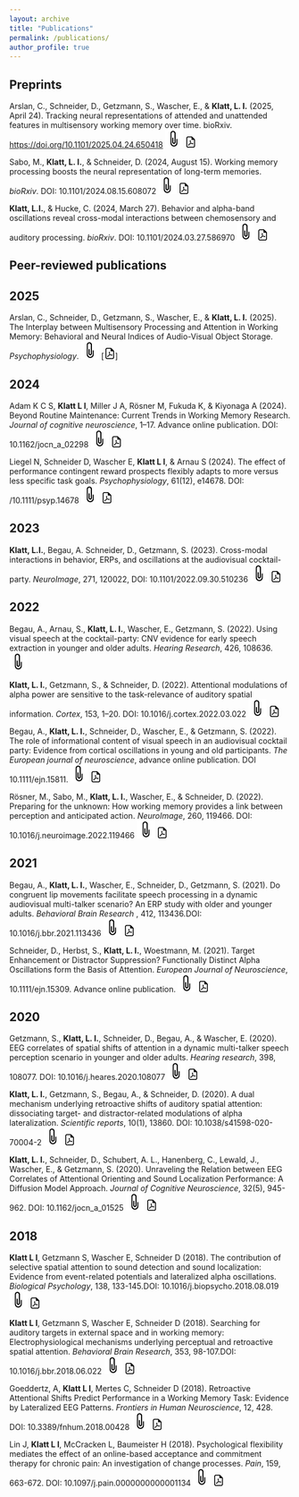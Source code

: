 ```yaml
---
layout: archive
title: "Publications"
permalink: /publications/
author_profile: true
---
```


## Preprints

Arslan, C., Schneider, D., Getzmann, S., Wascher, E., & **Klatt, L. I.** (2025, April 24). Tracking neural representations of attended and unattended features in multisensory working memory over time. bioRxiv. https://doi.org/10.1101/2025.04.24.650418
[![button](/images/bookmark.png)](https://doi.org/10.1101/2025.04.24.650418)         [![button](/images/pdf_icon.png)](/files/Arslan_et_al_2025_bioRxiv.pdf)

Sabo, M., **Klatt, L. I.**, & Schneider, D. (2024, August 15). Working memory processing boosts the neural representation of long-term memories. *bioRxiv*. DOI: 10.1101/2024.08.15.608072
[![button](/images/bookmark.png)](https://doi.org/10.1101/2024.08.15.608072)         [![button](/images/pdf_icon.png)](/files/Sabo_et_al_2024_bioRxiv.pdf)

**Klatt, L.I.**, & Hucke, C. (2024, March 27). Behavior and alpha-band oscillations reveal cross-modal interactions between chemosensory and auditory processing. *bioRxiv*. DOI: 10.1101/2024.03.27.586970
[![button](/images/bookmark.png)](https://doi.org/10.1101/2024.03.27.586970)         [![button](/images/pdf_icon.png)](/files/Klatt_Hucke_bioRxiv.pdf)

## Peer-reviewed publications

## 2025

Arslan, C., Schneider, D., Getzmann, S., Wascher, E., & **Klatt, L. I.** (2025). The Interplay between Multisensory Processing and Attention in Working Memory: Behavioral and Neural Indices of Audio-Visual Object Storage. *Psychophysiology*. 
[![button](/images/bookmark.png)](https://doi.org/10.1101/2024.03.26.586805)         [![button](/images/pdf_icon.png)]

## 2024

Adam K C S, **Klatt L I**, Miller J A, Rösner M, Fukuda K, & Kiyonaga A (2024). Beyond Routine Maintenance: Current Trends in Working Memory Research. *Journal of cognitive neuroscience*, 1–17. Advance online publication. DOI: 10.1162/jocn_a_02298
[![button](/images/bookmark.png)](https://doi.org/10.1162/jocn_a_02298)         [![button](/images/pdf_icon.png)](/files/JOCN_a_02298-Kiyonaga_Proof1.pdf)

Liegel N, Schneider D, Wascher E, **Klatt L I**, & Arnau S (2024). The effect of performance contingent reward prospects flexibly adapts to more versus less specific task goals. *Psychophysiology*, 61(12), e14678. DOI: /10.1111/psyp.14678
[![button](/images/bookmark.png)](https://doi.org/10.1111/psyp.14678)         [![button](/images/pdf_icon.png)](/files/Psychophysiology_2024_Liegel.pdf)


## 2023

**Klatt, L.I.**, Begau, A. Schneider, D., Getzmann, S. (2023). Cross-modal interactions in behavior, ERPs, and oscillations at the audiovisual cocktail-party. *NeuroImage*, 271, 120022, DOI: 10.1101/2022.09.30.510236
[![button](/images/bookmark.png)](https://doi.org/10.1016/j.neuroimage.2023.120022)         [![button](/images/pdf_icon.png)](/files/klatt_et_al_2023.pdf)


## 2022

Begau, A., Arnau, S., **Klatt, L. I.**, Wascher, E., Getzmann, S. (2022). Using visual speech at the cocktail-party: CNV evidence for early speech extraction in younger and older adults. *Hearing Research*, 426, 108636.
[![button](/images/bookmark.png)](https://www.researchgate.net/publication/364654432_Using_visual_speech_at_the_cocktail-party_CNV_evidence_for_early_speech_extraction_in_younger_and_older_adults)

**Klatt, L. I.**, Getzmann, S., & Schneider, D. (2022). Attentional modulations of alpha power are sensitive to the task-relevance of auditory spatial information. *Cortex*, 153, 1–20. DOI: 10.1016/j.cortex.2022.03.022
[![button](/images/bookmark.png)](https://www.sciencedirect.com/science/article/pii/S0010945222001113)    [![button](/images/pdf_icon.png)](/files/Klatt_et_al_Cortex_2022.pdf)

Begau, A., **Klatt, L. I.**, Schneider, D., Wascher, E., & Getzmann, S. (2022). The role of informational content of visual speech in an audiovisual cocktail party: Evidence from cortical oscillations in young and old participants. *The European journal of neuroscience*, advance online publication. DOI 10.1111/ejn.15811.
[![button](/images/bookmark.png)](https://onlinelibrary.wiley.com/doi/10.1111/ejn.15811)         [![button](/images/pdf_icon.png)](/files/Begau_et_al_2022_EJN.pdf)

Rösner, M., Sabo, M., **Klatt, L. I.**, Wascher, E., & Schneider, D. (2022). Preparing for the unknown: How working memory provides a link between perception and anticipated action. *NeuroImage*, 260, 119466. DOI: 10.1016/j.neuroimage.2022.119466
[![button](/images/bookmark.png)](https://doi.org/10.1016/j.neuroimage.2022.119466)   [![button](/images/pdf_icon.png)](/files/Rösner_et_al_Neuroimage_2022.pdf)


## 2021

Begau, A., **Klatt, L. I.**, Wascher, E., Schneider, D., Getzmann, S. (2021). Do congruent lip movements facilitate speech processing in a dynamic audiovisual multi-talker scenario? An ERP study with older and younger adults. *Behavioral Brain Research* , 412, 113436.DOI: 10.1016/j.bbr.2021.113436
[![button](/images/bookmark.png)](https://doi.org/10.1016/j.bbr.2021.113436)         [![button](/images/pdf_icon.png)](/files/Begau_et_al_2021_bioRxiv.pdf)


Schneider, D., Herbst, S., **Klatt, L. I.**, Woestmann, M. (2021). Target Enhancement or Distractor Suppression? Functionally Distinct Alpha Oscillations form the Basis of Attention. *European Journal of Neuroscience*, 10.1111/ejn.15309. Advance online publication.
[![button](/images/bookmark.png)](https://onlinelibrary.wiley.com/doi/10.1111/ejn.15309)         [![button](/images/pdf_icon.png)](/files/Schneider_et_al_2021_EJN.pdf)


## 2020

Getzmann, S., **Klatt, L. I.**, Schneider, D., Begau, A., & Wascher, E. (2020). EEG correlates of spatial shifts of attention in a dynamic multi-talker speech perception scenario in younger and older adults. *Hearing research*, 398, 108077. DOI: 10.1016/j.heares.2020.108077
[![button](/images/bookmark.png)](https://pubmed.ncbi.nlm.nih.gov/32987238/)         [![button](/images/pdf_icon.png)](/files/Getzmann_et_al_2020.pdf)


**Klatt, L. I.**, Getzmann, S., Begau, A., & Schneider, D. (2020). A dual mechanism underlying retroactive shifts of auditory spatial attention: dissociating target- and distractor-related modulations of alpha lateralization. *Scientific reports*, 10(1), 13860. DOI: 10.1038/s41598-020-70004-2
[![button](/images/bookmark.png)](https://www.nature.com/articles/s41598-020-70004-2)         [![button](/images/pdf_icon.png)](/files/Klatt_et_al_SciRep_2020.pdf)


**Klatt, L. I.**, Schneider, D., Schubert, A. L., Hanenberg, C., Lewald, J., Wascher, E., & Getzmann, S. (2020). Unraveling the Relation between EEG Correlates of Attentional Orienting and Sound Localization Performance: A Diffusion Model Approach. *Journal of Cognitive Neuroscience*, 32(5), 945-962. DOI: 10.1162/jocn_a_01525
[![button](/images/bookmark.png)](https://pubmed.ncbi.nlm.nih.gov/31933435/)         [![button](/images/pdf_icon.png)](/files/Klatt_et_al_JoCN_2020.pdf)


## 2018


**Klatt L I**, Getzmann S, Wascher E, Schneider D (2018). The contribution of selective spatial attention to sound detection and sound localization: Evidence from event-related potentials and lateralized alpha oscillations. *Biological Psychology*, 138, 133-145.DOI: 10.1016/j.biopsycho.2018.08.019
[![button](/images/bookmark.png)](https://pubmed.ncbi.nlm.nih.gov/30165081/)         [![button](/images/pdf_icon.png)](/files/Klatt_et_al_BioPsy_2018.pdf)


**Klatt L I**, Getzmann S, Wascher E, Schneider D (2018). Searching for auditory targets in external space and in working memory: Electrophysiological mechanisms underlying perceptual and retroactive spatial attention. *Behavioral Brain Research*, 353, 98-107.DOI: 10.1016/j.bbr.2018.06.022
[![button](/images/bookmark.png)](https://pubmed.ncbi.nlm.nih.gov/29958962/)         [![button](/images/pdf_icon.png)](/files/Klatt_et_al_BBR_2018.pdf)


Goeddertz, A, **Klatt L I**, Mertes C, Schneider D (2018). Retroactive Attentional Shifts Predict Performance in a Working Memory Task: Evidence by Lateralized EEG Patterns. *Frontiers in Human Neuroscience*, 12, 428. DOI: 10.3389/fnhum.2018.00428
[![button](/images/bookmark.png)](https://pubmed.ncbi.nlm.nih.gov/30405380/)         [![button](/images/pdf_icon.png)](/files/Goeddertz_et_al_Frontiers_2018.pdf)


Lin J, **Klatt L I**, McCracken L, Baumeister H (2018). Psychological flexibility mediates the effect of an online-based acceptance and commitment therapy for chronic pain: An investigation of change processes. *Pain*, 159, 663-672. DOI: 10.1097/j.pain.0000000000001134
[![button](/images/bookmark.png)](https://pubmed.ncbi.nlm.nih.gov/29320375/)         [![button](/images/pdf_icon.png)](/files/Jiaxi_et_al_Pain_2018.pdf)
